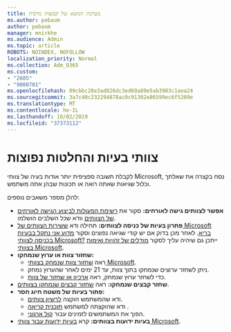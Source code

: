 ```yaml
---
title: מערכת הנושא של קבוצות מרבית
ms.author: pebaum
author: pebaum
manager: mnirkhe
ms.audience: Admin
ms.topic: article
ROBOTS: NOINDEX, NOFOLLOW
localization_priority: Normal
ms.collection: Adm_O365
ms.custom:
- "2605"
- "9000701"
ms.openlocfilehash: 09cbbc28e3ad826dc3ed69a89e5ab3983c1aea24
ms.sourcegitcommit: 3a7c40c232294878ac0c91302e86599ec6f5209e
ms.translationtype: MT
ms.contentlocale: he-IL
ms.lasthandoff: 10/02/2019
ms.locfileid: "37373112"
---
```

# <a name="teams-common-issues-and-resolutions"></a>צוותי בעיות והחלטות נפוצות

לקבלת תשובה ספציפית יותר אודות בעיה של צוותי Microsoft, נסח בקצרה את שאלתך וכלול שגיאות שאתה רואה או תכונות שבהן אתה משתמש.

להלן מספר משאבים נוספים:

- **אפשר לצוותים גישה לאורחים:** סקור את [רשימת הפעולות לביצוע הגישה לאורחים של הצוותים](https://docs.microsoft.com/microsoftteams/guest-access-checklist) וודא שכל השלבים הושלמו.
- **פתרון בעיות של כניסה לצוותים:** תחילה ודא [ששירות הצוותים של Microsoft בריא](https://admin.microsoft.com/Adminportal/Home?source=applauncher#/servicehealth). לאחר מכן בדוק אם יש קודי שגיאה נפוצים וסקור [מדוע אני נתקל בבעיות בכניסה לצוותי Microsoft?](https://support.office.com/article/a02f683b-61a3-4008-9447-ee60c5593b0f)  ייתכן גם שיהיה עליך לסקור [מודלים של זהויות ואימות בצוותי Microsoft](https://docs.microsoft.com/MicrosoftTeams/identify-models-authentication).
- **שחזור צוות או ערוץ שנמחקו:** 
    - ראה [שחזור צוות שנמחק בצוותי Microsoft](https://blogs.technet.microsoft.com/skypehybridguy/2017/07/23/restoring-a-deleted-team-in-microsoft-teams/).
    - ניתן לשחזר ערוצים שנמחקו בתוך צוות, עד 21 ימים לאחר שהערוץ נמחק. 
    - כדי לשחזר ערוץ שנמחק, ראה [ארכיון או שחזור של צוות](https://support.office.com/article/archive-or-restore-a-team-dc161cfd-b328-440f-974b-5da5bd98b5a7).
- **שחזר קבצים שנמחקו:** ראה [שחזור קבצים שנמחקו בצוותים](https://support.office.com/article/recover-deleted-files-in-teams-a591d771-89a6-49e2-ab7e-271936fe3c4e).
- **פתור בעיות של משטח חיוג חסר:**  
    - ודא שהמשתמש הוקצה [לרשיון צוותים](https://docs.microsoft.com/MicrosoftTeams/assign-teams-licenses).
    - ודא שהוקצתה למשתמש [תוכנית קריאה](https://docs.microsoft.com/MicrosoftTeams/calling-plan-landing-page) .
    - הפוך את המשתמשים לזמינים עבור [קול ארגוני](https://docs.microsoft.com/en-us/skypeforbusiness/skype-for-business-hybrid-solutions/plan-your-phone-system-cloud-pbx-solution/enable-users-for-enterprise-voice-online-and-phone-system-voicemail#to-enable-your-users-for-phone-system-in-office-365-voice-and-voicemail).
- **בעיות ידועות בצוותים:** קרא [בעיות ידועות עבור צוותי Microsoft](https://docs.microsoft.com/microsoftteams/known-issues).